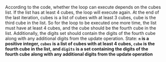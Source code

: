 According to the code, whether the loop can execute depends on the cubes list. If the list has at least 4 cubes, the loop will execute again. At the end of the last iteration, cubes is a list of cubes with at least 3 cubes, cube is the third cube in the list. So for the loop to be executed one more time, the list must have at least 4 cubes, and the cube should be the fourth cube in the list. Additionally, the digits set should contain the digits of the fourth cube along with any additional digits from the update operation.
State: **`n` is a positive integer, `cubes` is a list of cubes with at least 4 cubes, `cube` is the fourth cube in the list, and `digits` is a set containing the digits of the fourth cube along with any additional digits from the update operation**